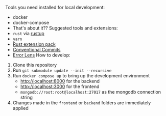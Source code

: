 Tools you need installed for local development:
 - docker
 - docker-compose
 - That's about it??
Suggested tools and extensions:
 - `rust` via [rustup](https://rustup.rs/)
 - `yarn`
 - [Rust extension pack](https://marketplace.visualstudio.com/items?itemName=swellaby.rust-pack)
 - [Conventional Commits](https://marketplace.visualstudio.com/items?itemName=vivaxy.vscode-conventional-commits)
 - [Error Lens](https://marketplace.visualstudio.com/items?itemName=usernamehw.errorlens)
How to develop:
1. Clone this repository
2. Run `git submodule update --init --recursive`
3. Run `docker compose up` to bring up the development environment
    - [http://localhost:8000](http://localhost:8000) for the backend
    - [http://localhost:3000](http://localhost:3000) for the frontend
    - `mongodb://root:root@localhost:27017` as the mongodb connection string
4. Changes made in the `frontend` or `backend` folders are immediately applied